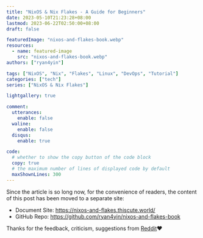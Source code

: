 ```yaml
---
title: "NixOS & Nix Flakes - A Guide for Beginners"
date: 2023-05-10T21:23:28+08:00
lastmod: 2023-06-22T02:50:00+08:00
draft: false

featuredImage: "nixos-and-flakes-book.webp"
resources:
  - name: featured-image
    src: "nixos-and-flakes-book.webp"
authors: ["ryan4yin"]

tags: ["NixOS", "Nix", "Flakes", "Linux", "DevOps", "Tutorial"]
categories: ["tech"]
series: ["NixOS & Nix Flakes"]

lightgallery: true

comment:
  utterances:
    enable: false
  waline:
    enable: false
  disqus:
    enable: true

code:
  # whether to show the copy button of the code block
  copy: true
  # the maximum number of lines of displayed code by default
  maxShownLines: 300
---
```


Since the article is so long now, for the convenience of readers, the content of this post
has been moved to a separate site:

- Document Site: <https://nixos-and-flakes.thiscute.world/>
- GitHub Repo: <https://github.com/ryan4yin/nixos-and-flakes-book>

Thanks for the feedback, criticism, suggestions from
[Reddit](https://www.reddit.com/r/NixOS/comments/14fvz1q/comment/jp4xhj3/?context=3)❤️
